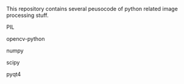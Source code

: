 This repository contains several peusocode of python related image processing stuff.

PIL

opencv-python

numpy

scipy

pyqt4
